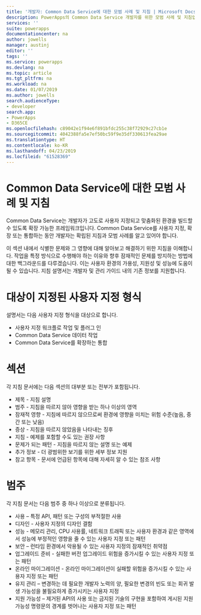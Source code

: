```yaml
---
title: '개발자: Common Data Service에 대한 모범 사례 및 지침 | Microsoft Docs'
description: PowerApps의 Common Data Service 개발자를 위한 모범 사례 및 지침입니다.
services: ''
suite: powerapps
documentationcenter: na
author: jowells
manager: austinj
editor: ''
tags: ''
ms.service: powerapps
ms.devlang: na
ms.topic: article
ms.tgt_pltfrm: na
ms.workload: na
ms.date: 01/07/2019
ms.author: jowells
search.audienceType:
- developer
search.app:
- PowerApps
- D365CE
ms.openlocfilehash: c89042e1f94e6f891bfdc255c38f72929c27cb1e
ms.sourcegitcommit: 4042388fa5e7ef50bc59f9e35df330613fea29ae
ms.translationtype: HT
ms.contentlocale: ko-KR
ms.lasthandoff: 04/23/2019
ms.locfileid: "61528369"
---
```

# <a name="best-practices-and-guidance-for-the-common-data-service"></a>Common Data Service에 대한 모범 사례 및 지침

Common Data Service는 개발자가 고도로 사용자 지정되고 맞춤화된 환경을 빌드할 수 있도록 확장 가능한 프레임워크입니다. Common Data Service를 사용자 지정, 확장 또는 통합하는 동안 개발자는 확립된 지침과 모범 사례를 알고 있어야 합니다. 

이 섹션 내에서 식별한 문제와 그 영향에 대해 알아보고 해결하기 위한 지침을 이해합니다. 작업을 특정 방식으로 수행해야 하는 이유와 향후 잠재적인 문제를 방지하는 방법에 대한 백그라운드를 다루겠습니다. 이는 사용자 환경의 가용성, 지원성 및 성능에 도움이 될 수 있습니다. 지침 설명서는 개발자 및 관리 가이드 내의 기존 정보를 지원합니다.

# <a name="targeted-customization-types"></a>대상이 지정된 사용자 지정 형식
설명서는 다음 사용자 지정 형식을 대상으로 합니다.

- 사용자 지정 워크플로 작업 및 플러그 인
- Common Data Service 데이터 작업
- Common Data Service를 확장하는 통합

# <a name="sections"></a>섹션
각 지침 문서에는 다음 섹션의 대부분 또는 전부가 포함됩니다.

- 제목 - 지침 설명
- 범주 - 지침을 따르지 않아 영향을 받는 하나 이상의 영역
- 잠재적 영향 - 지침에 따르지 않으므로써 환경에 영향을 미치는 위험 수준(높음, 중간 또는 낮음)
- 증상 - 지침을 따르지 않았음을 나타내는 징후
- 지침 - 예제를 포함할 수도 있는 권장 사항
- 문제가 되는 패턴 - 지침을 따르지 않는 설명 또는 예제
- 추가 정보 - 더 광범위한 보기를 위한 세부 정보 지원
- 참고 항목 - 문서에 언급된 항목에 대해 자세히 알 수 있는 참조 사항

# <a name="categories"></a>범주
각 지침 문서는 다음 범주 중 하나 이상으로 분류됩니다.

- 사용 – 특정 API, 패턴 또는 구성의 부적절한 사용
- 디자인 - 사용자 지정의 디자인 결함
- 성능 - 메모리 관리, CPU 사용률, 네트워크 트래픽 또는 사용자 환경과 같은 영역에서 성능에 부정적인 영향을 줄 수 있는 사용자 지정 또는 패턴
- 보안 – 런타임 환경에서 악용될 수 있는 사용자 지정의 잠재적인 취약점
- 업그레이드 준비 - 실패한 버전 업그레이드 위험을 증가시킬 수 있는 사용자 지정 또는 패턴
- 온라인 마이그레이션 - 온라인 마이그레이션이 실패할 위험을 증가시킬 수 있는 사용자 지정 또는 패턴
- 유지 관리 – 변경하는 데 필요한 개발자 노력의 양, 필요한 변경의 빈도 또는 회귀 발생 가능성을 불필요하게 증가시키는 사용자 지정
- 지원 가능성 – 제거된 API의 사용 또는 금지된 기술의 구현을 포함하여 게시된 지원 가능성 명령문의 경계를 벗어나는 사용자 지정 또는 패턴
